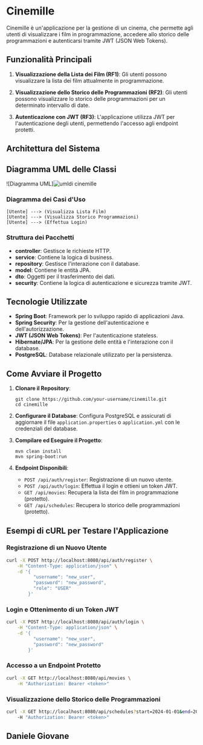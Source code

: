 
# Cinemille

Cinemille è un'applicazione per la gestione di un cinema, che permette agli utenti di visualizzare i film in programmazione, accedere allo storico delle programmazioni e autenticarsi tramite JWT (JSON Web Tokens).

## Funzionalità Principali

1. **Visualizzazione della Lista dei Film (RF1)**:
   Gli utenti possono visualizzare la lista dei film attualmente in programmazione.

2. **Visualizzazione dello Storico delle Programmazioni (RF2)**:
   Gli utenti possono visualizzare lo storico delle programmazioni per un determinato intervallo di date.

3. **Autenticazione con JWT (RF3)**:
   L'applicazione utilizza JWT per l'autenticazione degli utenti, permettendo l'accesso agli endpoint protetti.

## Architettura del Sistema

## Diagramma UML delle Classi

![Diagramma UML]![umldi cinemille](https://github.com/user-attachments/assets/90863a99-add8-4e08-a1a4-e8d67a966cbf)


### Diagramma dei Casi d'Uso
```
[Utente] ---> (Visualizza Lista Film)
[Utente] ---> (Visualizza Storico Programmazioni)
[Utente] ---> (Effettua Login)
```

### Struttura dei Pacchetti

- **controller**: Gestisce le richieste HTTP.
- **service**: Contiene la logica di business.
- **repository**: Gestisce l'interazione con il database.
- **model**: Contiene le entità JPA.
- **dto**: Oggetti per il trasferimento dei dati.
- **security**: Contiene la logica di autenticazione e sicurezza tramite JWT.

## Tecnologie Utilizzate

- **Spring Boot**: Framework per lo sviluppo rapido di applicazioni Java.
- **Spring Security**: Per la gestione dell'autenticazione e dell'autorizzazione.
- **JWT (JSON Web Tokens)**: Per l'autenticazione stateless.
- **Hibernate/JPA**: Per la gestione delle entità e l'interazione con il database.
- **PostgreSQL**: Database relazionale utilizzato per la persistenza.

## Come Avviare il Progetto

1. **Clonare il Repository**:
   ```
   git clone https://github.com/your-username/cinemille.git
   cd cinemille
   ```

2. **Configurare il Database**:
   Configura PostgreSQL e assicurati di aggiornare il file `application.properties` o `application.yml` con le credenziali del database.

3. **Compilare ed Eseguire il Progetto**:
   ```
   mvn clean install
   mvn spring-boot:run
   ```

4. **Endpoint Disponibili**:
    - `POST /api/auth/register`: Registrazione di un nuovo utente.
    - `POST /api/auth/login`: Effettua il login e ottieni un token JWT.
    - `GET /api/movies`: Recupera la lista dei film in programmazione (protetto).
    - `GET /api/schedules`: Recupera lo storico delle programmazioni (protetto).

## Esempi di cURL per Testare l'Applicazione

### Registrazione di un Nuovo Utente
```bash
curl -X POST http://localhost:8080/api/auth/register \
    -H "Content-Type: application/json" \
    -d '{
          "username": "new_user",
          "password": "new_password",
          "role": "USER"
        }'
```

### Login e Ottenimento di un Token JWT
```bash
curl -X POST http://localhost:8080/api/auth/login \
    -H "Content-Type: application/json" \
    -d '{
          "username": "new_user",
          "password": "new_password"
        }'
```

### Accesso a un Endpoint Protetto
```bash
curl -X GET http://localhost:8080/api/movies \
    -H "Authorization: Bearer <token>"
```

### Visualizzazione dello Storico delle Programmazioni
```bash
curl -X GET http://localhost:8080/api/schedules?start=2024-01-01&end=2024-12-31 \
    -H "Authorization: Bearer <token>"
```

## **Daniele Giovane**
